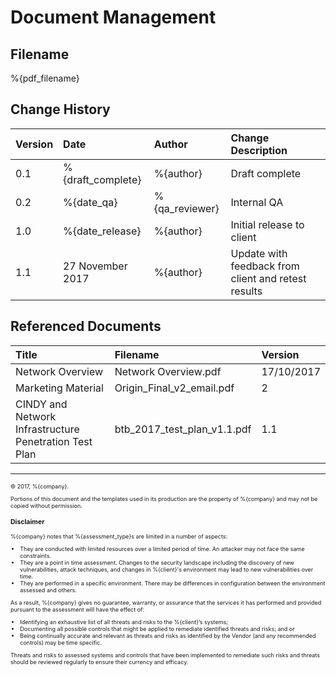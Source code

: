 # Document Management

## Filename

%{pdf_filename}

## Change History

Version | Date              | Author            | Change Description
:-------|:------------------|:------------------|:-----------------------------
0.1     | %{draft_complete} | %{author}         | Draft complete
0.2     | %{date_qa}        | %{qa_reviewer}    | Internal QA
1.0     | %{date_release}   | %{author}         | Initial release to client
1.1     | 27 November 2017  | %{author}         | Update with feedback from client and retest results

## Referenced Documents

Title                           | Filename                          | Version
:-------------------------------|:----------------------------------|:-----------------
Network Overview                | Network Overview.pdf              | 17/10/2017
Marketing Material              | Origin_Final_v2_email.pdf         | 2
CINDY and Network Infrastructure Penetration Test Plan | btb_2017_test_plan_v1.1.pdf | 1.1

---

<div style="font-size:9px;position=fixed;bottom=0;">

© 2017, %{company}.

Portions of this document and the templates used in its production are the property of %{company} and may not be copied without permission.

### Disclaimer

%{company} notes that %{assessment_type}s are limited in a number of aspects:

* They are conducted with limited resources over a limited period of time. An attacker may not face the same constraints.
* They are a point in time assessment. Changes to the security landscape including the discovery of new vulnerabilities, attack techniques, and changes in %{client}'s environment may lead to new vulnerabilities over time.
* They are performed in a specific environment. There may be differences in configuration between the environment assessed and others.

As a result, %{company} gives no guarantee, warranty, or assurance that the services it has performed and provided pursuant to the assessment will have the effect of:

* Identifying an exhaustive list of all threats and risks to the %{client}’s systems;
* Documenting all possible controls that might be applied to remediate identified threats and risks; and or
* Being continually accurate and relevant as threats and risks as identified by the Vendor (and any recommended controls) may be time specific.

Threats and risks to assessed systems and controls that have been implemented to remediate such risks and threats should be reviewed regularly to ensure their currency and efficacy.

</div>
